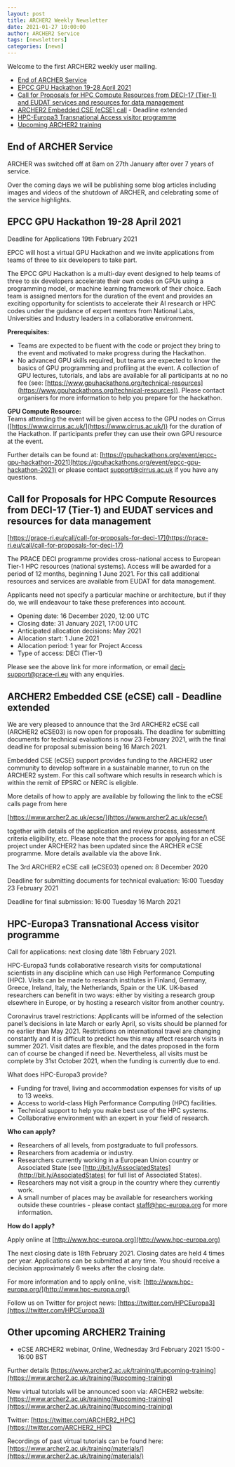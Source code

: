 ```yaml
---
layout: post
title: ARCHER2 Weekly Newsletter
date: 2021-01-27 10:00:00
author: ARCHER2 Service
tags: [newsletters] 
categories: [news]
---
```


Welcome to the first ARCHER2 weekly user mailing.


- [End of ARCHER Service](#end-of-archer-service)
- [EPCC GPU Hackathon 19-28 April 2021](#epcc-gpu-hackathon-19-28-april-2021)
- [Call for Proposals for HPC Compute Resources from DECI-17 (Tier-1) and EUDAT services and resources for data management](#call-for-proposals-for-hpc-compute-resources-from-deci-17-tier-1-and-eudat-services-and-resources-for-data-management)
- [ARCHER2 Embedded CSE (eCSE) call](#archer2-embedded-cse-ecse-call---deadline-extended) - Deadline extended
- [HPC-Europa3 Transnational Access visitor programme](#hpc-europa3-transnational-access-visitor-programme)
- [Upcoming ARCHER2 training](#other-upcoming-archer2-training) 





## End of ARCHER Service

ARCHER was switched off at 8am on 27th January after over 7 years of service.

Over the coming days we will be publishing some blog articles including images and videos of the shutdown of ARCHER, and celebrating some of the service highlights.




## EPCC GPU Hackathon 19-28 April 2021

Deadline for Applications 19th February 2021 

EPCC will host a virtual GPU Hackathon and we invite applications from teams of three to six developers to take part.  

The EPCC GPU Hackathon is a multi-day event designed to help teams of three to six developers accelerate their own codes on GPUs using a programming model, or machine learning framework of their choice. Each team is assigned mentors for the duration of the event and provides an exciting opportunity for scientists to accelerate their AI research or HPC codes under the guidance of expert mentors from National Labs, Universities and Industry leaders in a collaborative environment.   

**Prerequisites:** 
 - Teams are expected to be fluent with the code or project they bring to the event and motivated to make progress during the Hackathon.   
 -	No advanced GPU skills required, but teams are expected to know the basics of GPU programming and profiling at the event. A collection of GPU lectures, tutorials, and labs are available for all participants at no no fee (see: [https://www.gpuhackathons.org/technical-resources](https://www.gpuhackathons.org/technical-resources)). Please contact organisers for more information to help you prepare for the hackathon. 

**GPU Compute Resource:**  
Teams attending the event will be given access to the GPU nodes on Cirrus ([https://www.cirrus.ac.uk/](https://www.cirrus.ac.uk/)) for the duration of the Hackathon. If participants prefer they can use their own GPU resource at the event.  


Further details can be found at: [https://gpuhackathons.org/event/epcc-gpu-hackathon-2021](https://gpuhackathons.org/event/epcc-gpu-hackathon-2021) or please contact [support@cirrus.ac.uk](mailto:support@cirrus.ac.uk) if you have any questions. 


## Call for Proposals for HPC Compute Resources from DECI-17 (Tier-1) and EUDAT services and resources for data management


[https://prace-ri.eu/call/call-for-proposals-for-deci-17](https://prace-ri.eu/call/call-for-proposals-for-deci-17)

The PRACE DECI programme provides cross-national access to European
Tier-1 HPC resources (national systems). Access will be awarded for a period of 12 months, beginning 1 June 2021. For this call additional resources and services are available from EUDAT for data management.

Applicants need not specify a particular machine or architecture, but if they do, we will endeavour to take these preferences into account.

  - Opening date: 16 December 2020, 12:00 UTC
  - Closing date: 31 January 2021, 17:00 UTC
  - Anticipated allocation decisions: May 2021
  - Allocation start: 1 June 2021
  - Allocation period: 1 year for Project Access
  - Type of access: DECI (Tier-1)

Please see the above link for more information, or email [deci-support@prace-ri.eu](mailto:deci-support@prace-ri.eu) with any enquiries.


## ARCHER2 Embedded CSE (eCSE) call - Deadline extended

We are very pleased to announce that the 3rd ARCHER2 eCSE call (ARCHER2
eCSE03) is now open for proposals. The deadline for submitting documents for technical evaluations is now 23 February 2021, 
with the final deadline for proposal submission being 16 March 2021.

Embedded CSE (eCSE) support provides funding to the ARCHER2 user community to develop software in a sustainable manner, to run on the
ARCHER2 system. For this call software which results in research which is within the remit of EPSRC or NERC is eligible.

More details of how to apply are available by following the link to the eCSE calls page from here

[https://www.archer2.ac.uk/ecse/](https://www.archer2.ac.uk/ecse/)

together with details of the application and review process, assessment criteria eligibility, etc. Please note that the process for applying for an eCSE project under ARCHER2 has been updated since the ARCHER eCSE programme. More details available via the above link.

The 3rd ARCHER2 eCSE call (eCSE03) opened on: 8 December 2020

Deadline for submitting documents for technical evaluation: 16:00 
Tuesday 23 February 2021

Deadline for final submission: 16:00 Tuesday 16 March 2021


## HPC-Europa3 Transnational Access visitor programme

Call for applications: next closing date 18th February 2021.

HPC-Europa3 funds collaborative research visits for computational scientists in any discipline which can use High Performance Computing (HPC). Visits can be made to research institutes in Finland, Germany, Greece, Ireland, Italy, the Netherlands, Spain or the UK. UK-based researchers can benefit in two ways: either by visiting a research group elsewhere in Europe, or by hosting a research visitor from another country. 

Coronavirus travel restrictions: Applicants will be informed of the selection panel’s decisions in late March or early April, so visits should be planned for no earlier than May 2021. Restrictions on international travel are changing constantly and it is difficult to predict how this may affect research visits in summer 2021. Visit dates are flexible, and the dates proposed in the form can of course be changed if need be. Nevertheless, all visits must be complete by 31st October 2021, when the funding is currently due to end. 

What does HPC-Europa3 provide?

 - Funding for travel, living and accommodation expenses for visits of up to 13 weeks.
 - Access to world-class High Performance Computing (HPC) facilities.
 - Technical support to help you make best use of the HPC systems.
 - Collaborative environment with an expert in your field of research.

**Who can apply?**

 - Researchers of all levels, from postgraduate to full professors.
 - Researchers from academia or industry.
 - Researchers currently working in a European Union country or Associated State (see [http://bit.ly/AssociatedStates](http://bit.ly/AssociatedStates) for full list of Associated States).
 - Researchers may not visit a group in the country where they currently work.
 - A small number of places may be available for researchers working outside these countries - please contact [staff@hpc-europa.org](mailto:staff@hpc-europa.org) for more information.

**How do I apply?**

Apply online at [http://www.hpc-europa.org](http://www.hpc-europa.org)

The next closing date is 18th February 2021. Closing dates are held 4 times per year. Applications can be submitted at any time. You should receive a decision approximately 6 weeks after the closing date. 

For more information and to apply online, visit: [http://www.hpc-europa.org/](http://www.hpc-europa.org/)

Follow us on Twitter for project news: [https://twitter.com/HPCEuropa3](https://twitter.com/HPCEuropa3)



## Other upcoming ARCHER2 Training


- eCSE ARCHER2 webinar, Online, Wednesday 3rd February 2021 15:00 - 16:00 BST 


Further details [https://www.archer2.ac.uk/training/#upcoming-training](https://www.archer2.ac.uk/training/#upcoming-training)

New virtual tutorials will be announced soon via: ARCHER2 website: [https://www.archer2.ac.uk/training/#upcoming-training](https://www.archer2.ac.uk/training/#upcoming-training)

Twitter: [https://twitter.com/ARCHER2_HPC](https://twitter.com/ARCHER2_HPC)

Recordings of past virtual tutorials can be found here: [https://www.archer2.ac.uk/training/materials/](https://www.archer2.ac.uk/training/materials/)